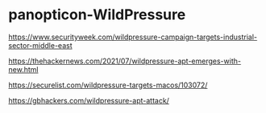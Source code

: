 # panopticon-WildPressure

https://www.securityweek.com/wildpressure-campaign-targets-industrial-sector-middle-east

https://thehackernews.com/2021/07/wildpressure-apt-emerges-with-new.html

https://securelist.com/wildpressure-targets-macos/103072/

https://gbhackers.com/wildpressure-apt-attack/
